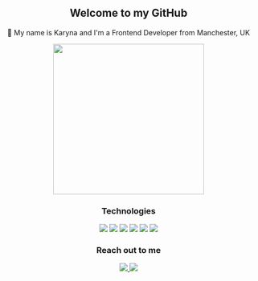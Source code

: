 <div id="header" align="center">
  <h2 align="center">Welcome to my GitHub</h2>
<p> 👋 My name is Karyna and I'm a Frontend Developer from Manchester, UK</p>

<img src="https://i.giphy.com/JyyUwsNClJDoI.webp" width="300"/>

 <h3>Technologies</h3>
 <img src="https://img.shields.io/badge/HTML-239120?style=for-the-badge&logo=html5&logoColor=white"/>
 <img src="https://img.shields.io/badge/CSS-239120?&style=for-the-badge&logo=css3&logoColor=white"/>
 <img src="https://img.shields.io/badge/JavaScript-323330?style=for-the-badge&logo=javascript&logoColor=F7DF1E" />
 <img src="https://img.shields.io/badge/Netlify-00C7B7?style=for-the-badge&logo=netlify&logoColor=white"/>
 <img src="https://img.shields.io/badge/Adobe%20Photoshop-31A8FF?style=for-the-badge&logo=Adobe%20Photoshop&logoColor=black"/>
 <img src="https://img.shields.io/badge/Figma-F24E1E?style=for-the-badge&logo=figma&logoColor=white"/>
 
 <h3>Reach out to me</h3>
 <a href="mailto:karyna.aleshchenko@gmail.com">
 <img src="https://img.shields.io/badge/Gmail-D14836?style=for-the-badge&logo=gmail&logoColor=white"/> </a>
   <a href="https://www.linkedin.com/in/karyna-aleshchenko-/">
 <img src="https://img.shields.io/badge/LinkedIn-0077B5?style=for-the-badge&logo=linkedin&logoColor=white"/> </a>
